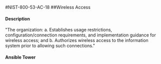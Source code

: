 #NIST-800-53-AC-18
##Wireless Access
#### Description
"The organization:
  a.  Establishes usage restrictions, configuration/connection requirements, and implementation guidance for wireless access; and
  b.  Authorizes wireless access to the information system prior to allowing such connections."
#### Ansible Tower

